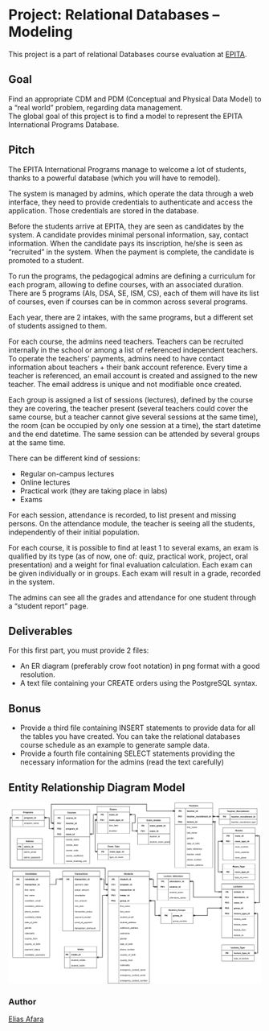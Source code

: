 # Project: Relational Databases – Modeling


This project is a part of relational Databases course evaluation at [EPITA](https://www.epita.fr/).

## Goal

Find an appropriate CDM and PDM (Conceptual and Physical Data Model) to a “real world” problem, regarding data management.\
The global goal of this project is to find a model to represent the EPITA International Programs Database. 

## Pitch

The EPITA International Programs manage to welcome a lot of students, thanks to a powerful database (which you will have to remodel).

The system is managed by admins, which operate the data through a web interface, they need to provide credentials to authenticate and access the application. Those credentials are stored in the database.

Before the students arrive at EPITA, they are seen as candidates by the system. A candidate provides minimal personal information, say, contact information. When the candidate pays its inscription, he/she is seen as “recruited” in the system. When the payment is complete, the candidate is promoted to a student.

To run the programs, the pedagogical admins are defining a curriculum for each program, allowing to define courses, with an associated duration. There are 5 programs (AIs, DSA, SE, ISM, CS), each of them will have its list of courses, even if courses can be in common across several programs.

Each year, there are 2 intakes, with the same programs, but a different set of students assigned to them.

For each course, the admins need teachers. Teachers can be recruited internally in the school or among a list of referenced independent teachers. To operate the teachers’ payments, admins need to have contact information about teachers + their bank account reference. Every time a teacher is referenced, an email account is created and assigned to the new teacher. The email address is unique and not modifiable once created.

Each group is assigned a list of sessions (lectures), defined by the course they are covering, the teacher present (several teachers could cover the same course, but a teacher cannot give several sessions at the same time), the room (can be occupied by only one session at a time), the start datetime and the end datetime. The same session can be attended by several groups at the same time.

There can be different kind of sessions:
- Regular on-campus lectures
- Online lectures
- Practical work (they are taking place in labs)
- Exams


For each session, attendance is recorded, to list present and missing persons. On the attendance module, the teacher is seeing all the students, independently of their initial population.

 
For each course, it is possible to find at least 1 to several exams, an exam is qualified by its type (as of now, one of: quiz, practical work, project, oral presentation) and a weight for final evaluation calculation. Each exam can be given individually or in groups. Each exam will result in a grade, recorded in the system.

The admins can see all the grades and attendance for one student through a “student report” page.

## Deliverables
For this first part, you must provide 2 files:
- An ER diagram (preferably crow foot notation) in png format with a good resolution.
- A text file containing your CREATE orders using the PostgreSQL syntax.

## Bonus
- Provide a third file containing INSERT statements to provide data for all the tables you have created. You can take the relational databases course schedule as an example to generate sample data.
- Provide a fourth file containing SELECT statements providing the necessary information for the admins (read the text carefully)

## Entity Relationship Diagram Model

![ER Diagram](./ER%20Diagram.png)

### Author

[Elias Afara](https://www.linkedin.com/in/eliasafara/)
